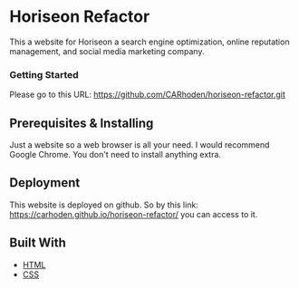 # Horiseon Refactor

This a website for Horiseon a search engine optimization, online reputation management, and social media marketing company. 

### Getting Started 

Please go to this URL: https://github.com/CARhoden/horiseon-refactor.git

## Prerequisites & Installing

Just a website so a web browser is all your need. I would recommend Google Chrome. You don't need to install anything extra.
 
## Deployment

This website is deployed on github. So by this link: https://carhoden.github.io/horiseon-refactor/ you can access to it.

## Built With

* [HTML](https://en.wikipedia.org/wiki/HTML)
* [CSS](https://en.wikipedia.org/wiki/Cascading_Style_Sheets)